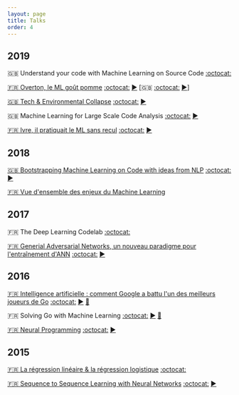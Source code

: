 ```yaml
---
layout: page
title: Talks
order: 4
---
```


## 2019

:uk: Understand your code with Machine Learning on Source Code
[:octocat:](https://github.com/mloncode/devfest2019-workshop)

[:fr: Overton, le ML goût pomme](https://www.meetup.com/Nantes-Machine-Learning-Meetup/events/265265431/)
[:octocat:](https://github.com/m09/decks/blob/master/2019-10-overton/index.html)
[:arrow_forward:](https://decks.crydee.eu/2019-10-overton/index.html)
[:uk:
[:octocat:](https://github.com/m09/decks/blob/master/2019-10-overton/index-en.html)
[:arrow_forward:](https://decks.crydee.eu/2019-10-overton/index-en.html)]

[:uk: Tech & Environmental Collapse](https://www.eventbrite.com/e/tech-environmental-collapse-tickets-57986002695)
[:octocat:](https://github.com/m09/decks/tree/master/2019-03-tech-collapse)
[:arrow_forward:](https://decks.crydee.eu/2019-03-tech-collapse/main.pdf)

:uk: Machine Learning for Large Scale Code Analysis
[:octocat:](https://github.com/m09/decks/tree/master/2019-03-kth)
[:arrow_forward:](https://decks.crydee.eu/2019-03-kth/index.html)

[:fr: Ivre, il pratiquait le ML sans recul](https://www.meetup.com/Nantes-Machine-Learning-Meetup/events/257997542/)
[:octocat:](https://github.com/m09/decks/tree/master/2019-02-ivre-ml)
[:arrow_forward:](https://decks.crydee.eu/2019-02-ivre-ml/main.pdf)

## 2018

[:uk: Bootstrapping Machine Learning on Code with ideas from NLP](https://www.meetup.com/GOTO-Nights-CPH/events/256342503/)
[:octocat:](https://github.com/m09/decks/tree/master/2018-11-goto)
[:arrow_forward:](https://decks.crydee.eu/2018-11-goto/index.html)

[:fr: Vue d'ensemble des enjeux du Machine Learning](https://www.eventbrite.fr/e/billets-la-matinale-de-la-data-science-et-du-machine-learning-47545020436)

## 2017

:fr: The Deep Learning Codelab
[:octocat:](https://github.com/m09/deeplearning-codelab)

[:fr: Generial Adversarial Networks, un nouveau paradigme pour l'entraînement d'ANN](https://www.meetup.com/Nantes-Machine-Learning-Meetup/events/239481485/)
[:octocat:](https://github.com/m09/decks/tree/master/2017-07-gans)
[:arrow_forward:](https://decks.crydee.eu/2017-07-gans/index.html)

## 2016

[:fr: Intelligence artificielle : comment Google a battu l'un des meilleurs joueurs de Go](https://www.franceculture.fr/conferences/nantes/intelligence-artificielle-comment-google-battu-lun-des-meilleurs-joueurs-de-go)
[:octocat:](https://github.com/m09/decks/blob/master/2016-03-alphago/univ.html)
[:arrow_forward:](https://decks.crydee.eu/2016-03-alphago/univ.html)
[:movie_camera:](https://youtu.be/xv2S8A1EPqI)

:fr: Solving Go with Machine Learning
[:octocat:](https://github.com/m09/decks/blob/master/2016-03-alphago/login.html)
[:arrow_forward:](https://decks.crydee.eu/2016-03-alphago/login.html)
[:movie_camera:](https://youtu.be/KuvXb2nILLc)

[:fr: Neural Programming](https://www.meetup.com/Nantes-Machine-Learning-Meetup/events/226648150/)
[:octocat:](https://github.com/m09/decks/tree/master/2016-01-neural-programming)
[:arrow_forward:](https://decks.crydee.eu/2016-01-neural-programming/index.html)

## 2015

[:fr: La régression linéaire & la régression logistique](https://www.meetup.com/Nantes-Machine-Learning-Meetup/events/224397257/)
[:octocat:](https://github.com/nantes-machine-learning-meetup/NMLM/tree/master/2015-10-05__r%C3%A9gression-lin%C3%A9aire-logistique)

[:fr: Sequence to Sequence Learning with Neural Networks](https://www.meetup.com/Nantes-Machine-Learning-Meetup/events/221108033/)
[:octocat:](https://github.com/m09/decks/tree/master/2015-06-seq2seq)
[:arrow_forward:](https://decks.crydee.eu/2015-06-seq2seq/index.html)
